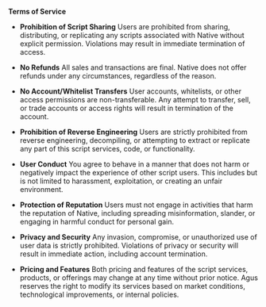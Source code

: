 **Terms of Service**

- **Prohibition of Script Sharing**
Users are prohibited from sharing, distributing, or replicating any scripts associated with Native without explicit permission. Violations may result in immediate termination of access.

- **No Refunds**
All sales and transactions are final. Native does not offer refunds under any circumstances, regardless of the reason.

- **No Account/Whitelist Transfers**
User accounts, whitelists, or other access permissions are non-transferable. Any attempt to transfer, sell, or trade accounts or access rights will result in termination of the account.

- **Prohibition of Reverse Engineering**
Users are strictly prohibited from reverse engineering, decompiling, or attempting to extract or replicate any part of this script services, code, or functionality.

- **User Conduct**
You agree to behave in a manner that does not harm or negatively impact the experience of other script users. This includes but is not limited to harassment, exploitation, or creating an unfair environment.

- **Protection of Reputation**
Users must not engage in activities that harm the reputation of Native, including spreading misinformation, slander, or engaging in harmful conduct for personal gain.

- **Privacy and Security**
Any invasion, compromise, or unauthorized use of user data is strictly prohibited. Violations of privacy or security will result in immediate action, including account termination.

- **Pricing and Features**
Both pricing and features of the script services, products, or offerings may change at any time without prior notice. Agus reserves the right to modify its services based on market conditions, technological improvements, or internal policies.

